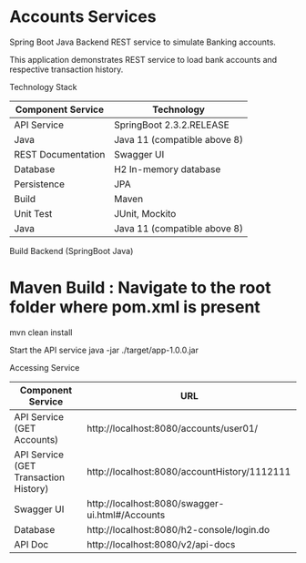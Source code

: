 # Accounts Services

Spring Boot Java Backend REST service to simulate Banking accounts.

This application demonstrates REST service to load bank accounts and respective transaction history.

Technology Stack

Component Service  | Technology
------------- | -------------
API Service  | SpringBoot 2.3.2.RELEASE
Java  | Java 11 (compatible above 8)
REST Documentation   | Swagger UI
Database  | H2 In-memory database
Persistence  | JPA
Build  | Maven
Unit Test  | JUnit, Mockito
Java  | Java 11 (compatible above 8)


Build Backend (SpringBoot Java)
# Maven Build : Navigate to the root folder where pom.xml is present 
mvn clean install


Start the API service
java -jar ./target/app-1.0.0.jar


Accessing Service

Component Service  | URL
------------- | -------------
API Service (GET Accounts)  | http://localhost:8080/accounts/user01/
API Service (GET Transaction History) | http://localhost:8080/accountHistory/1112111 | Where account can be any valid account
Swagger UI   | http://localhost:8080/swagger-ui.html#/Accounts
Database  | http://localhost:8080/h2-console/login.do | user name=sa and no password
API Doc  | http://localhost:8080/v2/api-docs